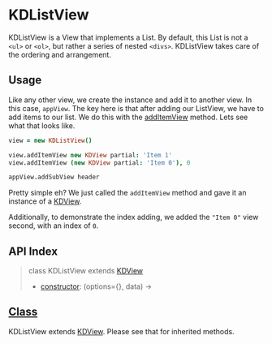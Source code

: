 
# KDListView

KDListView is a View that implements a List. By default, this List is not a 
`<ul>` or `<ol>`, but rather a series of nested `<divs>`. KDListView takes care 
of the ordering and arrangement.

## Usage

Like any other view, we create the instance and add it to another view. In this 
case, `appView`. The key here is that after adding our ListView, we have to add 
items to our list. We do this with the [addItemView](#additemview) method. Lets 
see what that looks like.

```coffee
view = new KDListView()

view.addItemView new KDView partial: 'Item 1'
view.addItemView (new KDView partial: 'Item 0'), 0

appView.addSubView header
```

Pretty simple eh? We just called the `addItemView` method and gave it an 
instance of a [KDView][kdview].

Additionally, to demonstrate the index adding, we added the `"Item 0"` view 
second, with an index of `0`.

## API Index

> class KDListView extends [KDView][kdview]
> - [constructor](#constructor): (options={}, data) ->

## [Class](https://github.com/koding/kd/blob/master/src/components/list/listview.coffee#L3)

KDListView extends [KDView][kdview]. Please see that for inherited methods.





[kdview]: ./kdview.md
